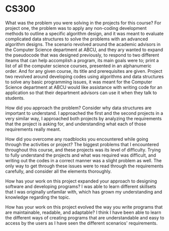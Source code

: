 # CS300
What was the problem you were solving in the projects for this course? For project one, the problem was to apply any non-coding development methods to outline a specific algorithm design, and it was meant to evaluate complicated data structures to solve the problems with an advanced algorithm designs. The scenario revolved around the academic advisors in the Computer Science department at ABCU, and they ary wanted to expand the pseudocode that was designed previously, to respond to two different iteams that can help accomplish a program, its main goals were to; print a list of all the computer science courses, presented in an alphanumeric order. And for any given course, its title and prerequisites are given. Project two revolved around developing codes using algorithms and data structures to solve any basic programming issues, it was meant for the Computer Science department at ABCU would like assistance with writing code for an application so that their department advisors can use it when they talk to students. 

How did you approach the problem? Consider why data structures are important to understand. I approached the first and the second projects in a very similar way, I approached both projects by analyzing the requirements that the project is asking for, and understanding what each of those requirements really meant. 

How did you overcome any roadblocks you encountered while going through the activities or project? The biggest problems that I encountered throughout this course, and these projects was its level of difficulty. Trying to fully understand the projects and what was required was difficult, and writing out the codes in a correct manner was a slight problem as well. The only way to get through these issues were to read through the requirements carefully, and consider all the elements thoroughly. 

How has your work on this project expanded your approach to designing software and developing programs? I was able to learn different skillsets that I was originally unfamilar with, which has grown my understanding and knowledge regarding the topic. 

How has your work on this project evolved the way you write programs that are maintainable, readable, and adaptable? I think I have been able to learn the different ways of creating programs that are understandable and easy to access by the users as I have seen the different scenarios' requirements. 
